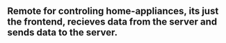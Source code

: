 ## Remote for controling home-appliances, its just the frontend, recieves data from the server and sends data to the server.
